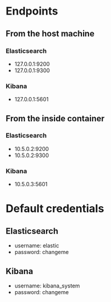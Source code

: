 # Endpoints
## From the host machine
### Elasticsearch
- 127.0.0.1:9200
- 127.0.0.1:9300

### Kibana
- 127.0.0.1:5601

## From the inside container
### Elasticsearch
- 10.5.0.2:9200
- 10.5.0.2:9300

### Kibana
- 10.5.0.3:5601

# Default credentials
## Elasticsearch
- username: elastic
- password: changeme

## Kibana
- username: kibana_system
- password: changeme
